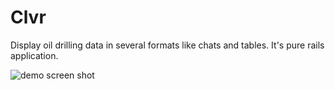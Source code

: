 # Clvr

Display oil drilling data in several formats like chats and tables. It's pure rails application. 

![demo screen shot](https://github.com/GreatWork/Clvr/screenshot.png)